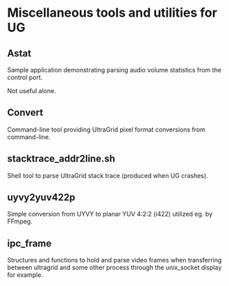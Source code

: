 Miscellaneous tools and utilities for UG
========================================

Astat
-----

Sample application demonstrating parsing audio volume statistics from the control port.

Not useful alone.


Convert
-------

Command-line tool providing UltraGrid pixel format conversions from command-line.


stacktrace\_addr2line.sh
------------------------

Shell tool to parse UltraGrid stack trace (produced when UG crashes).


uyvy2yuv422p
------------

Simple conversion from UYVY to planar YUV 4:2:2 (i422) utilized eg. by FFmpeg.

ipc\_frame
------------

Structures and functions to hold and parse video frames when transferring
between ultragrid and some other process through the unix\_socket display for
example.
